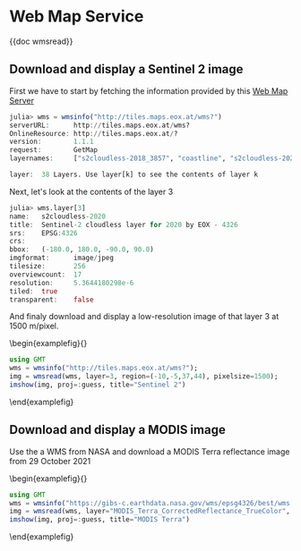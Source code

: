 # Web Map Service

{{doc wmsread}}

## Download and display a Sentinel 2 image

First we have to start by fetching the information provided by this [Web Map Server](http://maps.eox.at/)

```julia
julia> wms = wmsinfo("http://tiles.maps.eox.at/wms?")
serverURL:      http://tiles.maps.eox.at/wms?
OnlineResource: http://tiles.maps.eox.at/?
version:        1.1.1
request:        GetMap
layernames:     ["s2cloudless-2018_3857", "coastline", "s2cloudless-2020", "osm_3857", "s2cloudless_3857", "terrain_3857", "overlay_base_bright_3857", "hydrography", "graticules", "overlay_3857", "bluemarble", "coastline_black", "s2cloudless-2017_3857", "streets_3857", "overlay_bright", "s2cloudless-2019_3857", "overlay", "blackmarble_3857", "hydrography_3857", "s2cloudless-2017", "streets", "s2cloudless-2018", "s2cloudless-2019", "osm", "blackmarble", "terrain-light_3857", "s2cloudless-2020_3857_512", "bluemarble_3857", "overlay_base_3857", "s2cloudless", "terrain", "overlay_bright_3857", "coastline_3857", "s2cloudless-2020_3857", "magnetic_graticules", "terrain-light", "overlay_base_bright", "overlay_base"]

layer:  38 Layers. Use layer[k] to see the contents of layer k
```

Next, let's look at the contents of the layer 3

```julia
julia> wms.layer[3]
name:   s2cloudless-2020
title:  Sentinel-2 cloudless layer for 2020 by EOX - 4326
srs:    EPSG:4326
crs:
bbox:   (-180.0, 180.0, -90.0, 90.0)
imgformat:      image/jpeg
tilesize:       256
overviewcount:  17
resolution:     5.3644180298e-6
tiled:  true
transparent:    false
```

And finaly download and display a low-resolution image of that layer 3 at 1500 m/pixel.

\begin{examplefig}{}
```julia
using GMT
wms = wmsinfo("http://tiles.maps.eox.at/wms?");
img = wmsread(wms, layer=3, region=(-10,-5,37,44), pixelsize=1500);
imshow(img, proj=:guess, title="Sentinel 2")
```
\end{examplefig}

## Download and display a MODIS image

Use the a WMS from NASA and download a MODIS Terra reflectance image from 29 October 2021

\begin{examplefig}{}
```julia
using GMT
wms = wmsinfo("https://gibs-c.earthdata.nasa.gov/wms/epsg4326/best/wms.cgi");
img = wmsread(wms, layer="MODIS_Terra_CorrectedReflectance_TrueColor", region=(9,22,32,43), time="2021-10-29T00:00:00", pixelsize=1500);
imshow(img, proj=:guess, title="MODIS Terra")
```
\end{examplefig}
